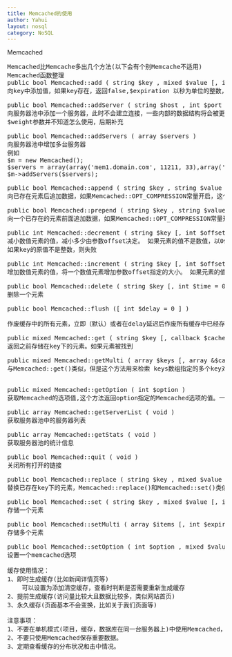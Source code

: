 ```yaml
---
title: Memcached的使用
author: Yahui
layout: nosql
category: NoSQL
---
```


Memcached

<pre style="text-align: left;">
Memcached比Memcache多出几个方法(以下会有个别Memcache不适用)
Memcached函数整理
public bool Memcached::add ( string $key , mixed $value [, int $expiration ] ) 
向key中添加值，如果key存在，返回false,$expiration 以秒为单位的整数，过期时间，例如120(2分钟后过期,0为常驻)
 
public bool Memcached::addServer ( string $host , int $port [, int $weight = 0 ] )
向服务器池中添加一个服务器，此时不会建立连接，一些内部的数据结构将会被更新。 因此，如果你需要增加多台服务器，更好的方式是使用Memcached::addServers() 以确保这种更新只发生一次。
$weight参数并不知道怎么使用，后期补充
 
public bool Memcached::addServers ( array $servers )
向服务器池中增加多台服务器
例如
$m = new Memcached();
$servers = array(array('mem1.domain.com', 11211, 33),array('mem2.domain.com', 11211, 67));
$m->addServers($servers);
 
public bool Memcached::append ( string $key , string $value )
向已存在元素后追加数据，如果Memcached::OPT_COMPRESSION常量开启，这个操作会失败，并引发一个警告，因为向压缩数据 后追加数据可能会导致解压不了。
 
public bool Memcached::prepend ( string $key , string $value )
向一个已存在的元素前面追加数据，如果Memcached::OPT_COMPRESSION常量开启，这个操作会失败，并引发一个警告，因为向压缩数据 后追加数据可能会导致解压不了。
 
public int Memcached::decrement ( string $key [, int $offset = 1 ] )
减小数值元素的值，减小多少由参数offset决定。 如果元素的值不是数值，以0值对待。如果减小后的值小于0,则新的值被设置为0.如果元素不存在，Memcached::decrement() 失败。
如果key的原值不是整数，则失败
 
public int Memcached::increment ( string $key [, int $offset = 1 ] )
增加数值元素的值，将一个数值元素增加参数offset指定的大小。 如果元素的值不是数值类型，将其作为0处理。如果元素不存在Memcached::increment()失败。
 
public bool Memcached::delete ( string $key [, int $time = 0 ] )
删除一个元素
 
public bool Memcached::flush ([ int $delay = 0 ] )
 
作废缓存中的所有元素，立即（默认）或者在delay延迟后作废所有缓存中已经存在的元素。 在作废之后检索命令将不会有任何返回（除非在执行Memcached::flush()作废之后，该key下被重新存储过）。flush不会 真正的释放已有元素的内存， 而是逐渐的存入新元素重用那些内存。
 
public mixed Memcached::get ( string $key [, callback $cache_cb [, float &$cas_token ]] )
返回之前存储在key下的元素。如果元素被找到
 
public mixed Memcached::getMulti ( array $keys [, array &$cas_tokens [, int $flags ]] )
与Memcached::get()类似，但是这个方法用来检索 keys数组指定的多个key对应的元素。如果提供了参数cas_tokens，对于检索到的元素会为其添加CAS标记值。
 
 
public mixed Memcached::getOption ( int $option )
获取Memcached的选项值,这个方法返回option指定的Memcached选项的值。一些选项是和libmemcached中相对应的， 也有一些特殊的选项仅仅是扩展自身的。
 
public array Memcached::getServerList ( void )
获取服务器池中的服务器列表
 
public array Memcached::getStats ( void )
获取服务器池的统计信息
 
public bool Memcached::quit ( void )
关闭所有打开的链接
 
public bool Memcached::replace ( string $key , mixed $value [, int $expiration ] )
替换已存在key下的元素，Memcached::replace()和Memcached::set()类似，但是如果 服务端不存在key， 操作将失败。
 
public bool Memcached::set ( string $key , mixed $value [, int $expiration ] )
存储一个元素
 
public bool Memcached::setMulti ( array $items [, int $expiration ] )
存储多个元素
 
public bool Memcached::setOption ( int $option , mixed $value )
设置一个memcached选项

缓存使用情况：
1、即时生成缓存(比如新闻详情页等)
	可以设置为添加清空缓存，查看时判断是否需要重新生成缓存
2、提前生成缓存(访问量比较大且数据比较多，类似网站首页)
3、永久缓存(页面基本不会变换，比如关于我们页面等)

注意事项：
1、不要在单机模式(项目，缓存，数据库在同一台服务器上)中使用Memcached，因为会占用很多的内存。
2、不要只使用Memcached保存重要数据。
3、定期查看缓存的分布状况和击中情况。
</pre>